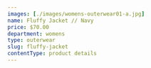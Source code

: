 ```yaml
---
images: [./images/womens-outerwear01-a.jpg]
name: Fluffy Jacket // Navy
price: $70.00
department: womens
type: outerwear
slug: fluffy-jacket
contentType: product details
---
```

